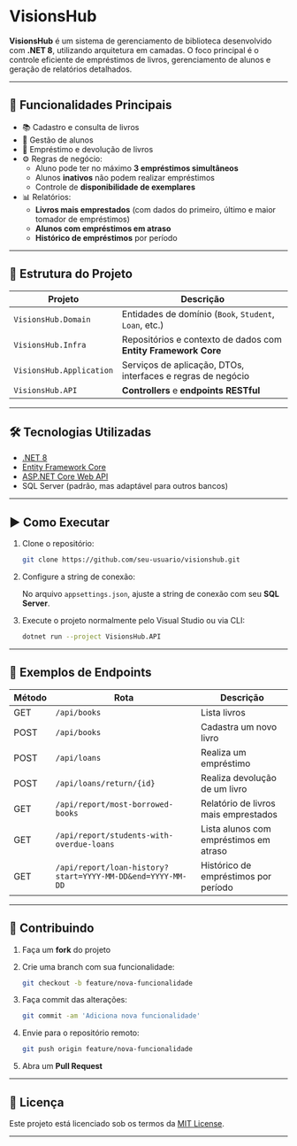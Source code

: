# VisionsHub

**VisionsHub** é um sistema de gerenciamento de biblioteca desenvolvido com **.NET 8**, utilizando arquitetura em camadas. O foco principal é o controle eficiente de empréstimos de livros, gerenciamento de alunos e geração de relatórios detalhados.

---

## 🚀 Funcionalidades Principais

- 📚 Cadastro e consulta de livros  
- 👥 Gestão de alunos  
- 🔄 Empréstimo e devolução de livros  
- ⚙️ Regras de negócio:
  - Aluno pode ter no máximo **3 empréstimos simultâneos**
  - Alunos **inativos** não podem realizar empréstimos
  - Controle de **disponibilidade de exemplares**
- 📊 Relatórios:
  - **Livros mais emprestados** (com dados do primeiro, último e maior tomador de empréstimos)
  - **Alunos com empréstimos em atraso**
  - **Histórico de empréstimos** por período

---

## 🧱 Estrutura do Projeto

| Projeto                | Descrição                                                        |
|------------------------|------------------------------------------------------------------|
| `VisionsHub.Domain`    | Entidades de domínio (`Book`, `Student`, `Loan`, etc.)           |
| `VisionsHub.Infra`     | Repositórios e contexto de dados com **Entity Framework Core**   |
| `VisionsHub.Application` | Serviços de aplicação, DTOs, interfaces e regras de negócio   |
| `VisionsHub.API`       | **Controllers** e **endpoints RESTful**                          |

---

## 🛠️ Tecnologias Utilizadas

- [.NET 8](https://dotnet.microsoft.com/en-us/download)
- [Entity Framework Core](https://learn.microsoft.com/ef/)
- [ASP.NET Core Web API](https://learn.microsoft.com/aspnet/core/web-api/)
- SQL Server (padrão, mas adaptável para outros bancos)

---

## ▶️ Como Executar

1. Clone o repositório:

    ```bash
    git clone https://github.com/seu-usuario/visionshub.git
    ```

2. Configure a string de conexão:

    No arquivo `appsettings.json`, ajuste a string de conexão com seu **SQL Server**.

3. Execute o projeto normalmente pelo Visual Studio ou via CLI:

    ```bash
    dotnet run --project VisionsHub.API
    ```

---

## 📡 Exemplos de Endpoints

| Método | Rota                                              | Descrição                                      |
|--------|---------------------------------------------------|-----------------------------------------------|
| GET    | `/api/books`                                      | Lista livros                                   |
| POST   | `/api/books`                                      | Cadastra um novo livro                         |
| POST   | `/api/loans`                                      | Realiza um empréstimo                          |
| POST   | `/api/loans/return/{id}`                          | Realiza devolução de um livro                  |
| GET    | `/api/report/most-borrowed-books`                 | Relatório de livros mais emprestados           |
| GET    | `/api/report/students-with-overdue-loans`        | Lista alunos com empréstimos em atraso         |
| GET    | `/api/report/loan-history?start=YYYY-MM-DD&end=YYYY-MM-DD` | Histórico de empréstimos por período  |

---

## 🤝 Contribuindo

1. Faça um **fork** do projeto
2. Crie uma branch com sua funcionalidade:

    ```bash
    git checkout -b feature/nova-funcionalidade
    ```

3. Faça commit das alterações:

    ```bash
    git commit -am 'Adiciona nova funcionalidade'
    ```

4. Envie para o repositório remoto:

    ```bash
    git push origin feature/nova-funcionalidade
    ```

5. Abra um **Pull Request**

---

## 📄 Licença

Este projeto está licenciado sob os termos da [MIT License](https://mit-license.org/).

---
